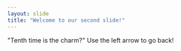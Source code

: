 ```yaml
---
layout: slide
title: "Welcome to our second slide!"
---
```

"Tenth time is the charm?"
Use the left arrow to go back!
